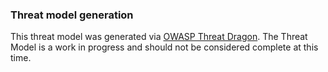 ### Threat model generation

This threat model was generated via [OWASP Threat Dragon](https://owasp.org/www-project-threat-dragon/). The Threat Model is a work in progress and should not be considered complete at this time.